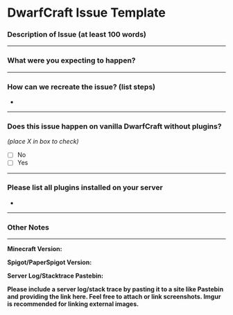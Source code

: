 DwarfCraft Issue Template
==========================


### Description of Issue (at least 100 words)


---

### What were you expecting to happen?


---


### How can we recreate the issue? (list steps)
-


---


### Does this issue happen on vanilla DwarfCraft without plugins?
_(place X in box to check)_

- [ ] No
- [ ] Yes

---


### Please list all plugins installed on your server
-


---


### Other Notes


---


**Minecraft Version:**

**Spigot/PaperSpigot Version:**

**Server Log/Stacktrace Pastebin:**



**Please include a server log/stack trace by pasting it to a site like
Pastebin and providing the link here. Feel free to attach or link screenshots. Imgur is recommended 
for linking external images.**
